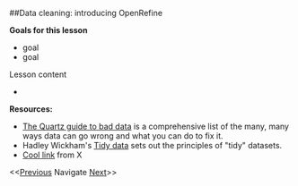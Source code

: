 ##Data cleaning: introducing OpenRefine

**Goals for this lesson**

* goal
* goal

Lesson content

* 


**Resources:**

* [The Quartz guide to bad data](https://github.com/Quartz/bad-data-guide)  is a comprehensive list of the many, many ways data can go wrong and what you can do to fix it.
* Hadley Wickham's [Tidy data](http://vita.had.co.nz/papers/tidy-data.pdf) sets out the principles of "tidy" datasets.
* [Cool link]() from X

<<[Previous](https://github.com/cbahlai/OSRR_course/blob/master/05_data_creation_authorship.md)  Navigate [Next](https://github.com/cbahlai/OSRR_course/blob/master/07_grey_data_liberation.md)>>

